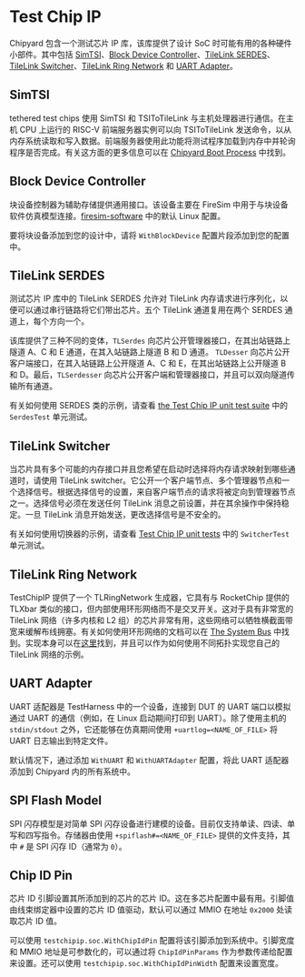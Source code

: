 # Test Chip IP

Chipyard 包含一个测试芯片 IP 库，该库提供了设计 SoC 时可能有用的各种硬件小部件。其中包括 [SimTSI](https://chipyard.readthedocs.io/en/stable/Generators/TestChipIP.html#simtsi)、[Block Device Controller](https://chipyard.readthedocs.io/en/stable/Generators/TestChipIP.html#block-device-controller)、[TileLink SERDES](https://chipyard.readthedocs.io/en/stable/Generators/TestChipIP.html#tilelink-serdes)、[TileLink Switcher](https://chipyard.readthedocs.io/en/stable/Generators/TestChipIP.html#tilelink-switcher)、[TileLink Ring Network](https://chipyard.readthedocs.io/en/stable/Generators/TestChipIP.html#tilelink-ring-network) 和 [UART Adapter](https://chipyard.readthedocs.io/en/stable/Generators/TestChipIP.html#uart-adapter)。

## SimTSI

tethered test chips 使用 SimTSI 和 TSIToTileLink 与主机处理器进行通信。在主机 CPU 上运行的 RISC-V 前端服务器实例可以向 TSIToTileLink 发送命令，以从内存系统读取和写入数据。前端服务器使用此功能将测试程序加载到内存中并轮询程序是否完成。有关这方面的更多信息可以在 [Chipyard Boot Process](https://chipyard.readthedocs.io/en/stable/Customization/Boot-Process.html#chipyard-boot-process) 中找到。

## Block Device Controller

块设备控制器为辅助存储提供通用接口。该设备主要在 FireSim 中用于与块设备软件仿真模型连接。[firesim-software](https://github.com/firesim/firesim-software) 中的默认 Linux 配置。

要将块设备添加到您的设计中，请将 `WithBlockDevice` 配置片段添加到您的配置中。

## TileLink SERDES

测试芯片 IP 库中的 TileLink SERDES 允许对 TileLink 内存请求进行序列化，以便可以通过串行链路将它们带出芯片。五个 TileLink 通道复用在两个 SERDES 通道上，每个方向一个。

该库提供了三种不同的变体，`TLSerdes` 向芯片公开管理器接口，在其出站链路上隧道 A、C 和 E 通道，在其入站链路上隧道 B 和 D 通道。 `TLDesser` 向芯片公开客户端接口，在其入站链路上公开隧道 A、C 和 E，在其出站链路上公开隧道 B 和 D。最后，`TLSerdesser` 向芯片公开客户端和管理器接口，并且可以双向隧道传输所有通道。

有关如何使用 SERDES 类的示例，请查看 [the Test Chip IP unit test suite](https://github.com/ucb-bar/testchipip/blob/master/src/main/scala/Unittests.scala) 中的 `SerdesTest` 单元测试。

## TileLink Switcher

当芯片具有多个可能的内存接口并且您希望在启动时选择将内存请求映射到哪些通道时，请使用 TileLink switcher。它公开一个客户端节点、多个管理器节点和一个选择信号。根据选择信号的设置，来自客户端节点的请求将被定向到管理器节点之一。选择信号必须在发送任何 TileLink 消息之前设置，并在其余操作中保持稳定。一旦 TileLink 消息开始发送，更改选择信号是不安全的。

有关如何使用切换器的示例，请查看 [Test Chip IP unit tests](https://github.com/ucb-bar/testchipip/blob/master/src/main/scala/Unittests.scala) 中的 `SwitcherTest` 单元测试。

## TileLink Ring Network

TestChipIP 提供了一个 TLRingNetwork 生成器，它具有与 RocketChip 提供的 TLXbar 类似的接口，但内部使用环形网络而不是交叉开关。这对于具有非常宽的 TileLink 网络（许多内核和 L2 组）的芯片非常有用，这些网络可以牺牲横截面带宽来缓解布线拥塞。有关如何使用环形网络的文档可以在 [The System Bus](https://chipyard.readthedocs.io/en/stable/Customization/Memory-Hierarchy.html#the-system-bus) 中找到。实现本身可以在[这里](https://github.com/ucb-bar/testchipip/blob/master/src/main/scala/Ring.scala)找到，并且可以作为如何使用不同拓扑实现您自己的 TileLink 网络的示例。

## UART Adapter

UART 适配器是 TestHarness 中的一个设备，连接到 DUT 的 UART 端口以模拟通过 UART 的通信（例如，在 Linux 启动期间打印到 UART）。除了使用主机的 `stdin/stdout` 之外，它还能够在仿真期间使用 `+uartlog=<NAME_OF_FILE>` 将 UART 日志输出到特定文件。

默认情况下，通过添加 `WithUART` 和 `WithUARTAdapter` 配置，将此 UART 适配器添加到 Chipyard 内的所有系统中。

## SPI Flash Model

SPI 闪存模型是对简单 SPI 闪存设备进行建模的设备。目前仅支持单读、四读、单写和四写指令。存储器由使用 `+spiflash#=<NAME_OF_FILE>` 提供的文件支持，其中 `#` 是 SPI 闪存 ID（通常为 `0`）。

## Chip ID Pin

芯片 ID 引脚设置其所添加到的芯片的芯片 ID。这在多芯片配置中最有用。引脚值由线束绑定器中设置的芯片 ID 值驱动，默认可以通过 MMIO 在地址 `0x2000` 处读取芯片 ID 值。

可以使用 `testchipip.soc.WithChipIdPin` 配置将该引脚添加到系统中。引脚宽度和 MMIO 地址是可参数化的，可以通过将 `ChipIdPinParams` 作为参数传递给配置来设置。还可以使用 `testchipip.soc.WithChipIdPinWidth` 配置来设置宽度。